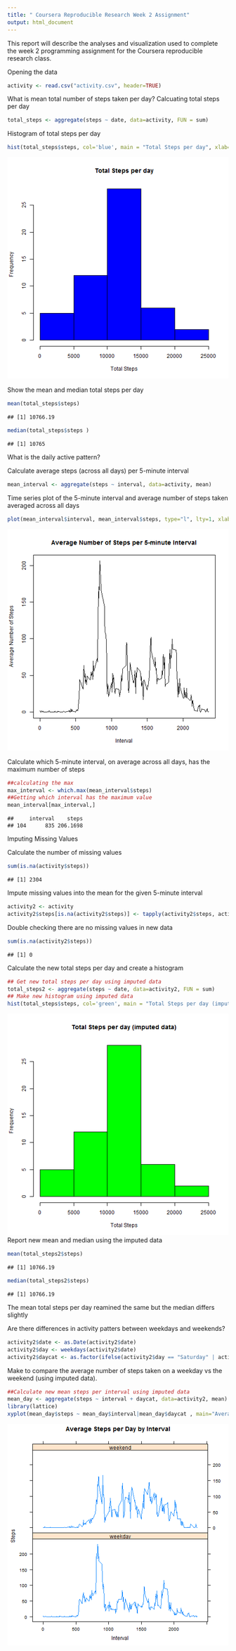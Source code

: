 ```yaml
---
title: " Coursera Reproducible Research Week 2 Assignment"
output: html_document
---
```


This report will describe the analyses and visualization used to complete the week 2 
programming assignment for the Coursera reproducible research class.

Opening the data

```r
activity <- read.csv("activity.csv", header=TRUE)
```

What is mean total number of steps taken per day?
Calcuating total steps per day

```r
total_steps <- aggregate(steps ~ date, data=activity, FUN = sum)
```

Histogram of total steps per day

```r
hist(total_steps$steps, col='blue', main = "Total Steps per day", xlab="Total Steps")
```

![plot of chunk unnamed-chunk-3](figure/unnamed-chunk-3-1.png)

Show the mean and median total steps per day

```r
mean(total_steps$steps)
```

```
## [1] 10766.19
```

```r
median(total_steps$steps )
```

```
## [1] 10765
```


What is the daily active pattern?

Calculate average steps (across all days) per 5-minute interval

```r
mean_interval <- aggregate(steps ~ interval, data=activity, mean)
```

Time series plot of the 5-minute interval and average number of steps taken averaged
across all days

```r
plot(mean_interval$interval, mean_interval$steps, type="l", lty=1, xlab="Interval", ylab="Average Number of Steps", main="Average Number of Steps per 5-minute Interval")
```

![plot of chunk unnamed-chunk-6](figure/unnamed-chunk-6-1.png)

Calculate which 5-minute interval, on average across all days, has the maximum number of steps


```r
##calculating the max
max_interval <- which.max(mean_interval$steps)
##Getting which interval has the maximum value
mean_interval[max_interval,]
```

```
##     interval    steps
## 104      835 206.1698
```

Imputing Missing Values

Calculate the number of missing values

```r
sum(is.na(activity$steps))
```

```
## [1] 2304
```

Impute missing values into the mean for the given 5-minute interval

```r
activity2 <- activity
activity2$steps[is.na(activity2$steps)] <- tapply(activity2$steps, activity2$interval, mean, na.rm=TRUE)
```
Double checking there are no missing values in new data

```r
sum(is.na(activity2$steps))
```

```
## [1] 0
```
Calculate the new total steps per day and create a histogram 

```r
## Get new total steps per day using imputed data
total_steps2 <- aggregate(steps ~ date, data=activity2, FUN = sum)
## Make new histogram using imputed data
hist(total_steps$steps, col='green', main = "Total Steps per day (imputed data)", xlab="Total Steps")
```

![plot of chunk unnamed-chunk-11](figure/unnamed-chunk-11-1.png)
Report new mean and median using the imputed data

```r
mean(total_steps2$steps)
```

```
## [1] 10766.19
```

```r
median(total_steps2$steps)
```

```
## [1] 10766.19
```

The mean total steps per day reamined the same but the median differs slightly

Are there differences in activity patters between weekdays and weekends?

```r
activity2$date <- as.Date(activity2$date)
activity2$day <- weekdays(activity2$date)
activity2$daycat <- as.factor(ifelse(activity2$day == "Saturday" | activity2$day == "Sunday", "weekend", "weekday"))
```
Make to compare the average number of steps taken on a weekday vs the weekend (using imputed data). 

```r
##Calculate new mean steps per interval using imputed data
mean_day <- aggregate(steps ~ interval + daycat, data=activity2, mean)
library(lattice)
xyplot(mean_day$steps ~ mean_day$interval|mean_day$daycat , main="Average Steps per Day by Interval",xlab="Interval", ylab="Steps",layout=c(1,2), type="l")
```

![plot of chunk unnamed-chunk-14](figure/unnamed-chunk-14-1.png)





